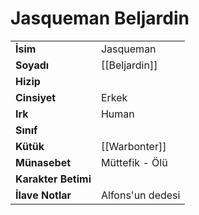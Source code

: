# Jasqueman Beljardin  
|  |  |  
|---|---|  
| **İsim** | Jasqueman |  
| **Soyadı** | [[Beljardin]] |  
| **Hizip** |  |  
| **Cinsiyet** | Erkek |  
| **Irk** | Human |  
| **Sınıf** |  |  
| **Kütük** | [[Warbonter]] |  
| **Münasebet** | Müttefik - Ölü |  
| **Karakter Betimi** |  |  
| **İlave Notlar** | Alfons'un dedesi |  

